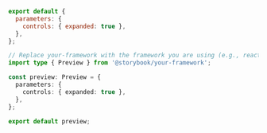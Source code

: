 ```js filename=".storybook/preview.js" renderer="common" language="js"
export default {
  parameters: {
    controls: { expanded: true },
  },
};
```

```ts filename=".storybook/preview.ts" renderer="common" language="ts"
// Replace your-framework with the framework you are using (e.g., react-vite, vue3-vite, angular, etc.)
import type { Preview } from '@storybook/your-framework';

const preview: Preview = {
  parameters: {
    controls: { expanded: true },
  },
};

export default preview;
```
